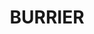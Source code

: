 ---
lastmod: '2025-04-06T06:05:20+00:00'
latitude: -34.863483
layout: suburb
longitude: 150.61644
postcode: '2540'
state: NSW
title: BURRIER
url: /nsw/burrier/
---